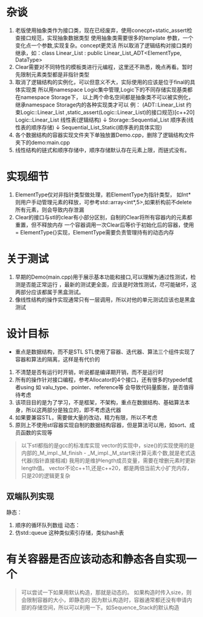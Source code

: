 # 杂谈
1. 老版使用抽象类作为接口类，现在已经废弃，使用conecpt+static_assert检查接口规范，实现抽象数据类型
使用抽象类需要很多的template 参数，一个变化点一个参数,实现复杂。concept更灵活
所以取消了逻辑结构对接口类的继承，如：class Linear_List : public Linear_List_ADT<ElementType, DataType>
2. Clear需要对不同特性的模板类进行元编程，这里还不熟悉，晚点再看。暂时先限制元素类型都是非指针类型
3. 取消了逻辑结构的实例化，可以但意义不大，实际使用的应该是位于final的具体实现类
所以用namespace Logic集中管理,Logic下的不同存储实现基类都在namespace Storage下，
以上两个命名空间都是抽象类不可以被实例化，继承namespace Storage内的各种实现类才可以
例： 
(ADT::Linear_List 约束Logic::Linear_List ,static_assert(Logic::Linear_List)的接口规范)[c++20]
Logic::Linear_List   线性表(逻辑结构) 
↓
Storage::Sequential_List 顺序表(线性表的顺序存储) 
↓
Sequential_List_Static(顺序表的具体实现)
4. 各个数据结构的容器实现文件夹下单独放置Demo.cpp，删除了逻辑结构文件夹下的demo:main.cpp
5. 线性结构的链式和顺序存储中，顺序存储默认存在元素上限，而链式没有。

# 实现细节
1. ElementType仅对非指针类型做处理，若ElementType为指针类型，
如Int* 则用户手动管理元素的释放，可参考std::array<int*,5>,如果析构前不delete所有元素，则会导致内存泄漏
2. Clear的接口与stl的clear有小部分区别，自制的Clear将所有容器内的元素都重置，但不释放内存
一个容器调用一次Clear后等价于初始化后的容器，使用 = ElementType{}实现，ElementType需要负责管理持有的动态内存

# 关于测试
1. 早期的Demo(main.cpp)用于展示基本功能和接口,可以理解为通过性测试，检测是否能正常运行
，最新的测试更全面，应该是时效性测试，尽可能破坏，这两部分应该都属于黑盒测试。
2. 像线性结构的操作实现通常只有一层调用，所以对他的单元测试应该也是黑盒测试

# 设计目标
- 重点是数据结构，而不是STL
STL使用了容器、迭代器、算法三个组件实现了容器和算法的隔离，这样是有代价的
1. 不清楚是否有运行时开销，听说都是编译期开销，而不是运行时
2. 所有的操作针对接口编程，参考Allocator的4个接口，还有很多的typedef或者using 如 valu_type、pointer、reference等
会导致代码量膨胀，是否值得待考虑
3. 该项目目的是为了学习，不是框架，不架构，重点在数据结构、基础算法本身，所以这两部分是独立的，即不考虑迭代器
4. 如果要兼容STL，需要做大量的改动，精力有限，所以不考虑
5. 原则上不使用stl容器实现自制的数据结构容器，但是算法可以用，如sort、成员函数的实现等


> 以下stl都指的是gcc的标准库实现
vector的实现中，size()的实现使用的是内部的_M_impl._M_finish - _M_impl._M_start来计算元素个数,就是老式迭代器(指针直接相减)
我用的是维护length成员变量，需要在增删元素时更新length值。
vector不论c++11,还是c++20，都是两倍当前大小扩充内存，只是20的逻辑更复杂

## 双端队列实现
静态：
1. 顺序的循环队列数组
动态：
1. 仿std::queue 这种类似索引存储，类似hash表


# 有关容器是否应该动态和静态各自实现一个
> 可以尝试一下如果用默认构造，那就是动态的。
如果构造时传入size，则会限制容器的大小，即静态的
因为默认构造时，容器通常都还没有申请内部的存储空间，所以可以利用一下。如Sequence_Stack的默认构造

